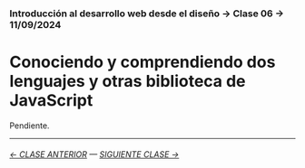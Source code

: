 ### Introducción al desarrollo web desde el diseño → Clase 06 → 11/09/2024

# Conociendo y comprendiendo dos lenguajes y otras biblioteca de JavaScript

Pendiente.

- - - - - - - - - - - -

###### [← CLASE ANTERIOR](https://github.com/profesorfaco/dno096-2024/tree/main/clase-05) — [SIGUIENTE CLASE →](https://github.com/profesorfaco/dno096-2024/tree/main/clase-07)
